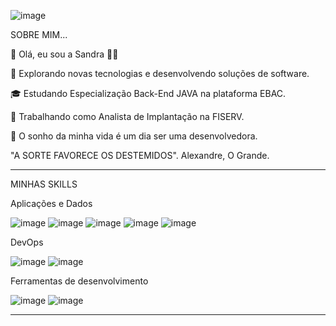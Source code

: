                                         
![image](https://github.com/user-attachments/assets/cea1f236-60ef-4273-acc8-ff5152eb06cd)


SOBRE MIM...

👋 Olá, eu sou a Sandra 🧜‍♀️                                               

🤔 Explorando novas tecnologias e desenvolvendo soluções de software. 

🎓 Estudando Especialização Back-End JAVA na plataforma EBAC.

💼 Trabalhando como Analista de Implantação na FISERV.

🥰 O sonho da minha vida é um dia ser uma desenvolvedora. 

"A SORTE FAVORECE OS DESTEMIDOS". Alexandre, O Grande.

  ---------------------------------------------------------------------------------------------------

MINHAS SKILLS

Aplicações e Dados

![image](https://github.com/user-attachments/assets/c6184009-11cd-42ed-8f92-f0de1f7fdab0) ![image](https://github.com/user-attachments/assets/77d773af-51b9-4000-8246-65917d6b7bf9) ![image](https://github.com/user-attachments/assets/6a6912cd-e292-471a-ae1a-eed937b110e3) ![image](https://github.com/user-attachments/assets/63c46e66-15fc-419e-920b-ec1b6e70406d) ![image](https://github.com/user-attachments/assets/1e7d4509-1a9b-433e-87d4-b2c79f319c8d)

DevOps

![image](https://github.com/user-attachments/assets/1ca29bcf-3416-42c7-8a99-8afcf9cf2943) ![image](https://github.com/user-attachments/assets/3877bc84-a38c-444c-841e-b88b8863c36b)

Ferramentas de desenvolvimento 

![image](https://github.com/user-attachments/assets/0932e13f-a07c-4fae-9762-5aaef063ec81) ![image](https://github.com/user-attachments/assets/53e3fc10-f4c3-48b0-9701-a84e188b1ffc)


 -------------------------------------------------------------------------------------------------------

 








